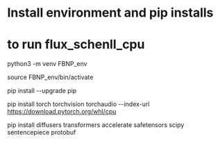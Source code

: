 # Install environment and pip installs 
# to run flux_schenll_cpu
python3 -m venv FBNP_env 

source FBNP_env/bin/activate

pip install --upgrade pip 

pip install torch torchvision torchaudio --index-url https://download.pytorch.org/whl/cpu

pip install diffusers transformers accelerate safetensors scipy sentencepiece protobuf
